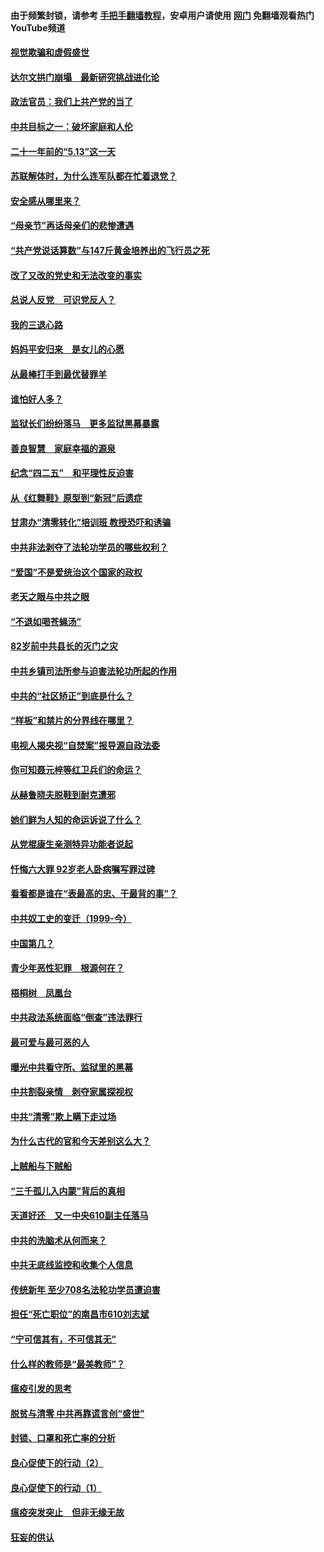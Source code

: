 #### 由于频繁封锁，请参考 [手把手翻墙教程](https://github.com/gfw-breaker/guides/wiki/)，安卓用户请使用 [网门](https://github.com/gfw-breaker/nogfw/blob/master/dl.md?t=06022101) 免翻墙观看热门YouTube频道 

#### [视觉欺骗和虚假盛世](../pages/19/426443.md?t=06022101) 

#### [达尔文拱门崩塌　最新研究挑战进化论](../pages/19/426009.md?t=06022101) 

#### [政法官员：我们上共产党的当了](../pages/19/425351.md?t=06022101) 

#### [中共目标之一：破坏家庭和人伦](../pages/19/424454.md?t=06022101) 

#### [二十一年前的“5.13”这一天](../pages/19/424814.md?t=06022101) 

#### [苏联解体时，为什么连军队都在忙着退党？](../pages/19/424335.md?t=06022101) 

#### [安全感从哪里来？](../pages/19/424336.md?t=06022101) 

#### [“母亲节”再话母亲们的悲惨遭遇](../pages/19/424234.md?t=06022101) 

#### [“共产党说话算数”与147斤黄金培养出的飞行员之死](../pages/19/424115.md?t=06022101) 

#### [改了又改的党史和无法改变的事实](../pages/19/424037.md?t=06022101) 

#### [总说人反党　可识党反人？](../pages/19/423820.md?t=06022101) 

#### [我的三退心路](../pages/19/423876.md?t=06022101) 

#### [妈妈平安归来　是女儿的心愿](../pages/19/423947.md?t=06022101) 

#### [从最棒打手到最优替罪羊](../pages/19/423819.md?t=06022101) 

#### [谁怕好人多？](../pages/19/423774.md?t=06022101) 

#### [监狱长们纷纷落马　更多监狱黑幕暴露](../pages/19/423787.md?t=06022101) 

#### [善良智慧　家庭幸福的源泉](../pages/19/423632.md?t=06022101) 

#### [纪念“四二五”　和平理性反迫害](../pages/19/423660.md?t=06022101) 

#### [从《红舞鞋》原型到“新冠”后遗症](../pages/19/423509.md?t=06022101) 

#### [甘肃办“清零转化”培训班 教授恐吓和诱骗](../pages/19/423498.md?t=06022101) 

#### [中共非法剥夺了法轮功学员的哪些权利？](../pages/19/423392.md?t=06022101) 

#### [“爱国”不是爱统治这个国家的政权](../pages/19/423029.md?t=06022101) 

#### [老天之眼与中共之眼](../pages/19/423378.md?t=06022101) 

#### [“不退如喝苍蝇汤”](../pages/19/423287.md?t=06022101) 

#### [82岁前中共县长的灭门之灾](../pages/19/423055.md?t=06022101) 

#### [中共乡镇司法所参与迫害法轮功所起的作用](../pages/19/423064.md?t=06022101) 

#### [中共的“社区矫正”到底是什么？](../pages/19/422870.md?t=06022101) 

#### [“样板”和禁片的分界线在哪里？](../pages/19/422704.md?t=06022101) 

#### [电视人揭央视“自焚案”报导源自政法委](../pages/19/422770.md?t=06022101) 

#### [你可知聂元梓等红卫兵们的命运？](../pages/19/422848.md?t=06022101) 

#### [从赫鲁晓夫脱鞋到耐克遭邪](../pages/19/422826.md?t=06022101) 

#### [她们鲜为人知的命运诉说了什么？](../pages/19/422754.md?t=06022101) 

#### [从党棍康生亲测特异功能者说起](../pages/19/422657.md?t=06022101) 

#### [忏悔六大罪 92岁老人卧病嘱写罪过碑](../pages/19/422750.md?t=06022101) 

#### [看看都是谁在“表最高的忠、干最背的事”？](../pages/19/422703.md?t=06022101) 

#### [中共奴工史的变迁（1999-今）](../pages/19/422656.md?t=06022101) 

#### [中国第几？](../pages/19/422496.md?t=06022101) 

#### [青少年恶性犯罪　根源何在？](../pages/19/422449.md?t=06022101) 

#### [梧桐树　凤凰台](../pages/19/422442.md?t=06022101) 

#### [中共政法系统面临“倒查”违法罪行](../pages/19/422497.md?t=06022101) 

#### [最可爱与最可恶的人](../pages/19/422448.md?t=06022101) 

#### [曝光中共看守所、监狱里的黑幕](../pages/19/422390.md?t=06022101) 

#### [中共割裂亲情　剥夺家属探视权](../pages/19/422364.md?t=06022101) 

#### [中共“清零”欺上瞒下走过场](../pages/19/422306.md?t=06022101) 

#### [为什么古代的官和今天差别这么大？](../pages/19/422228.md?t=06022101) 

#### [上贼船与下贼船](../pages/19/422276.md?t=06022101) 

#### [“三千孤儿入内蒙”背后的真相](../pages/19/422229.md?t=06022101) 

#### [天道好还　又一中央610副主任落马](../pages/19/422155.md?t=06022101) 

#### [中共的洗脑术从何而来？](../pages/19/422154.md?t=06022101) 

#### [中共无底线监控和收集个人信息](../pages/19/422039.md?t=06022101) 

#### [传统新年 至少708名法轮功学员遭迫害](../pages/19/421946.md?t=06022101) 

#### [担任“死亡职位”的南昌市610刘志斌](../pages/19/421957.md?t=06022101) 

#### [“宁可信其有，不可信其无”](../pages/19/421691.md?t=06022101) 

#### [什么样的教师是“最美教师”？](../pages/19/421755.md?t=06022101) 

#### [瘟疫引发的思考](../pages/19/421594.md?t=06022101) 

#### [脱贫与清零 中共再靠谎言创“盛世”](../pages/19/421590.md?t=06022101) 

#### [封锁、口罩和死亡率的分析](../pages/19/421495.md?t=06022101) 

#### [良心促使下的行动（2）](../pages/19/421361.md?t=06022101) 

#### [良心促使下的行动（1）](../pages/19/421302.md?t=06022101) 

#### [瘟疫突发突止　但非无缘无故](../pages/19/421281.md?t=06022101) 

#### [狂妄的供认](../pages/19/421199.md?t=06022101) 

